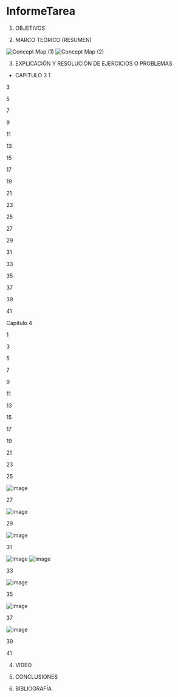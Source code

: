 # InformeTarea


1. OBJETIVOS


2. MARCO TEÓRICO (RESUMEN)



![Concept Map (1)](https://user-images.githubusercontent.com/93899720/141872231-f22f80f7-0c47-485c-9f83-85a2ebff42c0.jpg)
![Concept Map (2)](https://user-images.githubusercontent.com/93899720/141872245-e8598d5c-5f83-412e-8ff2-567f872d266a.jpg)



3. EXPLICACIÓN Y RESOLUCIÓN DE EJERCICIOS O PROBLEMAS

- CAPITULO 3
 1 


 3
 
 
 5
 
 
 7
 
 
 9
 
 
 11
 
 
 13
 
 
 15
 
 
 17
 
 
 19
 
 
 21
 
 
 23
 
 
 25
 
 
 27
 
 
 
 29
 
 
 
 31
 

 
 33
 

 
 35
 
 
 
 37
 


 39
 


 41
 
 
 Capitulo 4
 
 
 1
 
 
 
 3
 
 
 
 5
 

 
 7
 
 
 
 
 9
 
 
 11
 
 
 13
 
 
 15
 
 
 17
 
 
 19
 
 
 21
 
 
 23
 
 
 25
 
 ![image](https://user-images.githubusercontent.com/93899720/142299801-d4d5f4bd-433b-403d-b70a-f7908ac1adc0.png)
 
 
 27
 
 
 ![image](https://user-images.githubusercontent.com/93899720/142299967-3a368c4e-75c2-43e2-a543-774ab679341e.png)
 
 
 29
 
 
 ![image](https://user-images.githubusercontent.com/93899720/142300014-dfa84ec1-4dc1-4053-8eb8-b267a08d52fc.png)

 
 31
 
 
![image](https://user-images.githubusercontent.com/93899720/142300089-0b07ec24-738b-4feb-8d84-81f8c894ad09.png)
![image](https://user-images.githubusercontent.com/93899720/142300105-564bce80-5b66-4ee4-a292-ebc4b0055e95.png)

 
 
 33
 
 
 ![image](https://user-images.githubusercontent.com/93899720/142300203-928f4a65-c161-4d20-9865-bb277bed7feb.png)

 
 35
 
 
 ![image](https://user-images.githubusercontent.com/93899720/142300274-aeb44020-ea5d-46b1-89ca-d9e4785de84c.png)
 
 
 37
 
 
 ![image](https://user-images.githubusercontent.com/93899720/142300359-14ba604e-0bbd-4fb2-ae2e-79403840ebe9.png)
 
 
 39
 
 
 41
 

4. VIDEO



5. CONCLUSIONES


6. BIBLIOGRAFÍA

